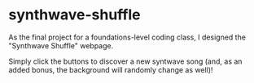 # synthwave-shuffle

As the final project for a foundations-level coding class, I designed the "Synthwave Shuffle" webpage. 

Simply click the buttons to discover a new syntwave song (and, as an added bonus, the background will randomly change as well)!
